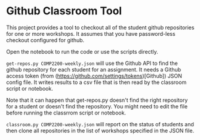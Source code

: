 # Github Classroom Tool

This project provides a tool to checkout all of the
student github repositories for one or more workshops.  It
assumes that you have password-less checkout configured 
for github.

Open the notebook to run the code or use the scripts directly.

`get-repos.py COMP2200-weekly.json` will use the Github API to find the 
github repository for each student for an assignment. It needs a Github
access token (from (https://github.com/settings/tokens)[Github])
JSON config file.  It writes results to a csv file that is then read by the 
classroom script or notebook.

Note that it can happen that get-repos.py doesn't find the right repository 
for a student or doesn't find the repository. You might need to edit the
file before running the classrrom script or notebook.

`classroom.py COMP2200-weekly.json` will report on the status of students 
and then clone all repositories in the list of workshops specified in the JSON file. 

